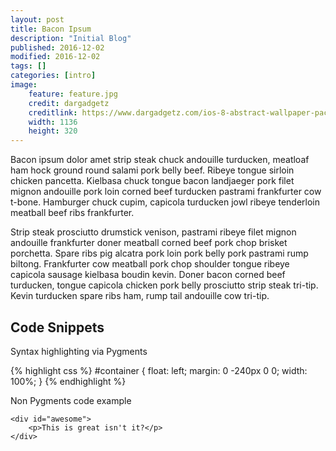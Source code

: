 ```yaml
---
layout: post
title: Bacon Ipsum
description: "Initial Blog"
published: 2016-12-02
modified: 2016-12-02
tags: []
categories: [intro]
image:
    feature: feature.jpg
    credit: dargadgetz
    creditlink: https://www.dargadgetz.com/ios-8-abstract-wallpaper-pack-for-iphone-5s-5c-and-ipod-touch-retina/
    width: 1136
    height: 320
---
```


Bacon ipsum dolor amet strip steak chuck andouille turducken, meatloaf ham hock ground round salami pork belly beef. Ribeye tongue sirloin chicken pancetta. Kielbasa chuck tongue bacon landjaeger pork filet mignon andouille pork loin corned beef turducken pastrami frankfurter cow t-bone. Hamburger chuck cupim, capicola turducken jowl ribeye tenderloin meatball beef ribs frankfurter.

Strip steak prosciutto drumstick venison, pastrami ribeye filet mignon andouille frankfurter doner meatball corned beef pork chop brisket porchetta. Spare ribs pig alcatra pork loin pork belly pork pastrami rump biltong. Frankfurter cow meatball pork chop shoulder tongue ribeye capicola sausage kielbasa boudin kevin. Doner bacon corned beef turducken, tongue capicola chicken pork belly prosciutto strip steak tri-tip. Kevin turducken spare ribs ham, rump tail andouille cow tri-tip.

## Code Snippets

Syntax highlighting via Pygments

{% highlight css %}
#container {
  float: left;
  margin: 0 -240px 0 0;
  width: 100%;
}
{% endhighlight %}

Non Pygments code example

    <div id="awesome">
        <p>This is great isn't it?</p>
    </div>
